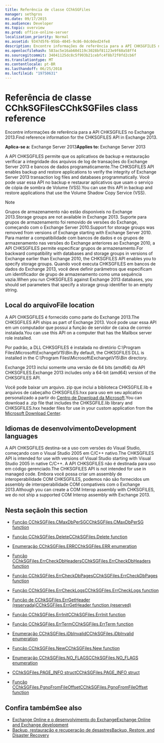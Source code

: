 ```yaml
---
title: Referência de classe CChkSGFiles
manager: sethgros
ms.date: 09/17/2015
ms.audience: Developer
ms.topic: overview
ms.prod: office-online-server
localization_priority: Normal
ms.assetid: 9347d5f6-95bb-4045-9c86-0dc0ded24fe8
description: Encontre informações de referência para a API CHKSGFILES no Exchange 2013.
ms.openlocfilehash: 583ac5e16ab60d119c3028bf81123e9f60a58ff4
ms.sourcegitcommit: 34041125dc8c5f993b21cebfc4f8b72f0fd2cb6f
ms.translationtype: MT
ms.contentlocale: pt-BR
ms.lasthandoff: 06/25/2018
ms.locfileid: "19750631"
---
```

# <a name="cchksgfiles-class-reference"></a><span data-ttu-id="fbb3c-103">Referência de classe CChkSGFiles</span><span class="sxs-lookup"><span data-stu-id="fbb3c-103">CChkSGFiles class reference</span></span>

<span data-ttu-id="fbb3c-104">Encontre informações de referência para a API CHKSGFILES no Exchange 2013.</span><span class="sxs-lookup"><span data-stu-id="fbb3c-104">Find reference information for the CHKSGFILES API in Exchange 2013.</span></span>
  
<span data-ttu-id="fbb3c-105">**Aplica-se a:** Exchange Server 2013</span><span class="sxs-lookup"><span data-stu-id="fbb3c-105">**Applies to:** Exchange Server 2013</span></span> 
  
<span data-ttu-id="fbb3c-106">A API CHKSGFILES permite que os aplicativos de backup e restauração verificar a integridade dos arquivos de log de transações do Exchange Server 2013 e bancos de dados programaticamente.</span><span class="sxs-lookup"><span data-stu-id="fbb3c-106">The CHKSGFILES API enables backup and restore applications to verify the integrity of Exchange Server 2013 transaction log files and databases programmatically.</span></span> <span data-ttu-id="fbb3c-107">Você pode usar essa API no backup e restaurar aplicativos que usam o serviço de cópia de sombra de Volume (VSS).</span><span class="sxs-lookup"><span data-stu-id="fbb3c-107">You can use this API in backup and restore applications that use the Volume Shadow Copy Service (VSS).</span></span>
  
> [!NOTE]
> <span data-ttu-id="fbb3c-108">Grupos de armazenamento não estão disponíveis no Exchange 2013.</span><span class="sxs-lookup"><span data-stu-id="fbb3c-108">Storage groups are not available in Exchange 2013.</span></span> <span data-ttu-id="fbb3c-109">Suporte para grupos de armazenamento foi removido de versões do Exchange, começando com o Exchange Server 2010.</span><span class="sxs-lookup"><span data-stu-id="fbb3c-109">Support for storage groups was removed from versions of Exchange starting with Exchange Server 2010.</span></span> <span data-ttu-id="fbb3c-110">Para manter a compatibilidade com bancos de dados e os grupos de armazenamento nas versões do Exchange anteriores ao Exchange 2010, a API CHKSGFILES permite especificar grupos de armazenamento.</span><span class="sxs-lookup"><span data-stu-id="fbb3c-110">For backward compatibility with databases and storage groups in versions of Exchange earlier than Exchange 2010, the CHKSGFILES API enables you to specify storage groups.</span></span> <span data-ttu-id="fbb3c-111">Quando você executa CHKSGFILES em bancos de dados do Exchange 2013, você deve definir parâmetros que especificam um identificador de grupo de armazenamento como uma sequência vazia.</span><span class="sxs-lookup"><span data-stu-id="fbb3c-111">When you run CHKSGFILES against Exchange 2013 databases, you should set parameters that specify a storage group identifier to an empty string.</span></span> 
  
## <a name="file-location"></a><span data-ttu-id="fbb3c-112">Local do arquivo</span><span class="sxs-lookup"><span data-stu-id="fbb3c-112">File location</span></span>
<span data-ttu-id="fbb3c-113"><a name="bk_fileslocation"> </a></span><span class="sxs-lookup"><span data-stu-id="fbb3c-113"></span></span>

<span data-ttu-id="fbb3c-114">A API CHKSGFILES é fornecido como parte do Exchange 2013.</span><span class="sxs-lookup"><span data-stu-id="fbb3c-114">The CHKSGFILES API ships as part of Exchange 2013.</span></span> <span data-ttu-id="fbb3c-115">Você pode usar essa API em um computador que possui a função de servidor de caixa de correio instalada.</span><span class="sxs-lookup"><span data-stu-id="fbb3c-115">You can use this API on a computer that has the Mailbox server role installed.</span></span> 
  
<span data-ttu-id="fbb3c-116">Por padrão, a DLL CHKSGFILES é instalada no diretório C:\Program Files\Microsoft\Exchange\V15\Bin.</span><span class="sxs-lookup"><span data-stu-id="fbb3c-116">By default, the CHKSGFILES DLL is installed in the C:\Program Files\Microsoft\Exchange\V15\Bin directory.</span></span>
  
<span data-ttu-id="fbb3c-117">Exchange 2013 inclui somente uma versão de 64 bits (amd64) da API CHKSGFILES.</span><span class="sxs-lookup"><span data-stu-id="fbb3c-117">Exchange 2013 includes only a 64-bit (amd64) version of the CHKSGFILES API.</span></span> 
  
<span data-ttu-id="fbb3c-118">Você pode baixar um arquivo. zip que inclui a biblioteca CHKSGFILE.lib e arquivos de cabeçalho CHKSGFILES.hxx para uso em seu aplicativo personalizado a partir do [Centro de Download da Microsoft](http://www.microsoft.com/en-us/download/details.aspx?id=36802).</span><span class="sxs-lookup"><span data-stu-id="fbb3c-118">You can download a .zip file that includes the CHKSGFILE.lib library and CHKSGFILES.hxx header files for use in your custom application from the [Microsoft Download Center](http://www.microsoft.com/en-us/download/details.aspx?id=36802).</span></span>
  
## <a name="development-languages"></a><span data-ttu-id="fbb3c-119">Idiomas de desenvolvimento</span><span class="sxs-lookup"><span data-stu-id="fbb3c-119">Development languages</span></span>
<span data-ttu-id="fbb3c-120"><a name="bk_developmentlanguages"> </a></span><span class="sxs-lookup"><span data-stu-id="fbb3c-120"></span></span>

<span data-ttu-id="fbb3c-121">A API CHKSGFILES destina-se a uso com versões do Visual Studio, começando com o Visual Studio 2005 em C/C++ nativo.</span><span class="sxs-lookup"><span data-stu-id="fbb3c-121">The CHKSGFILES API is intended for use with versions of Visual Studio starting with Visual Studio 2005 in native C/C++.</span></span> <span data-ttu-id="fbb3c-122">A API CHKSGFILES não é destinada para uso em código gerenciado.</span><span class="sxs-lookup"><span data-stu-id="fbb3c-122">The CHKSGFILES API is not intended for use in managed code.</span></span> <span data-ttu-id="fbb3c-123">Embora você possa criar um assembly de interoperabilidade COM CHKSGFILES, podemos não são fornecidos um assembly de interoperabilidade COM compatíveis com o Exchange 2013.</span><span class="sxs-lookup"><span data-stu-id="fbb3c-123">Although you can create a COM Interop assembly with CHKSGFILES, we do not ship a supported COM Interop assembly with Exchange 2013.</span></span>
  
## <a name="in-this-section"></a><span data-ttu-id="fbb3c-124">Nesta seção</span><span class="sxs-lookup"><span data-stu-id="fbb3c-124">In this section</span></span>
<span data-ttu-id="fbb3c-125"><a name="bk_inthissection"> </a></span><span class="sxs-lookup"><span data-stu-id="fbb3c-125"></span></span>

- [<span data-ttu-id="fbb3c-126">Função CChkSGFiles.CMaxDbPerSG</span><span class="sxs-lookup"><span data-stu-id="fbb3c-126">CChkSGFiles.CMaxDbPerSG function</span></span>](cchksgfiles-cmaxdbpersg-function.md)
    
- [<span data-ttu-id="fbb3c-127">Função CChkSGFiles.Delete</span><span class="sxs-lookup"><span data-stu-id="fbb3c-127">CChkSGFiles.Delete function</span></span>](cchksgfiles-delete-function.md)
    
- [<span data-ttu-id="fbb3c-128">Enumeração CChkSGFiles.ERR</span><span class="sxs-lookup"><span data-stu-id="fbb3c-128">CChkSGFiles.ERR enumeration</span></span>](cchksgfiles-err-enumeration.md)
    
- [<span data-ttu-id="fbb3c-129">Função CChkSGFiles.ErrCheckDbHeaders</span><span class="sxs-lookup"><span data-stu-id="fbb3c-129">CChkSGFiles.ErrCheckDbHeaders function</span></span>](cchksgfiles-errcheckdbheaders-function.md)
    
- [<span data-ttu-id="fbb3c-130">Função CChkSGFiles.ErrCheckDbPages</span><span class="sxs-lookup"><span data-stu-id="fbb3c-130">CChkSGFiles.ErrCheckDbPages function</span></span>](cchksgfiles-errcheckdbpages-function.md)
    
- [<span data-ttu-id="fbb3c-131">Função CChkSGFiles.ErrCheckLogs</span><span class="sxs-lookup"><span data-stu-id="fbb3c-131">CChkSGFiles.ErrCheckLogs function</span></span>](cchksgfiles-errchecklogs-function.md)
    
- [<span data-ttu-id="fbb3c-132">Função de CChkSGFiles.ErrGetHeader (reservada)</span><span class="sxs-lookup"><span data-stu-id="fbb3c-132">CChkSGFiles.ErrGetHeader function (reserved)</span></span>](cchksgfiles-errgetheader-function-reserved.md)
    
- [<span data-ttu-id="fbb3c-133">Função CChkSGFiles.ErrInit</span><span class="sxs-lookup"><span data-stu-id="fbb3c-133">CChkSGFiles.ErrInit function</span></span>](cchksgfiles-errinit-function.md)
    
- [<span data-ttu-id="fbb3c-134">Função CChkSGFiles.ErrTerm</span><span class="sxs-lookup"><span data-stu-id="fbb3c-134">CChkSGFiles.ErrTerm function</span></span>](cchksgfiles-errterm-function.md)
    
- [<span data-ttu-id="fbb3c-135">Enumeração CChkSGFiles.iDbInvalid</span><span class="sxs-lookup"><span data-stu-id="fbb3c-135">CChkSGFiles.iDbInvalid enumeration</span></span>](cchksgfiles-idbinvalid-enumeration.md)
    
- [<span data-ttu-id="fbb3c-136">Função CChkSGFiles.New</span><span class="sxs-lookup"><span data-stu-id="fbb3c-136">CChkSGFiles.New function</span></span>](cchksgfiles-new-function.md)
    
- [<span data-ttu-id="fbb3c-137">Enumeração CChkSGFiles.NO_FLAGS</span><span class="sxs-lookup"><span data-stu-id="fbb3c-137">CChkSGFiles.NO_FLAGS enumeration</span></span>](cchksgfiles-no_flags-enumeration.md)
    
- [<span data-ttu-id="fbb3c-138">CChkSGFiles.PAGE_INFO struct</span><span class="sxs-lookup"><span data-stu-id="fbb3c-138">CChkSGFiles.PAGE_INFO struct</span></span>](cchksgfiles-page_info-struct.md)
    
- [<span data-ttu-id="fbb3c-139">Função CChkSGFiles.PgnoFromFileOffset</span><span class="sxs-lookup"><span data-stu-id="fbb3c-139">CChkSGFiles.PgnoFromFileOffset function</span></span>](cchksgfiles-pgnofromfileoffset-function.md)
    
## <a name="see-also"></a><span data-ttu-id="fbb3c-140">Confira também</span><span class="sxs-lookup"><span data-stu-id="fbb3c-140">See also</span></span>

- [<span data-ttu-id="fbb3c-141">Exchange Online e o desenvolvimento do Exchange</span><span class="sxs-lookup"><span data-stu-id="fbb3c-141">Exchange Online and Exchange development</span></span>](../exchange-server-development.md)
- [<span data-ttu-id="fbb3c-142">Backup, restauração e recuperação de desastres</span><span class="sxs-lookup"><span data-stu-id="fbb3c-142">Backup, Restore, and Disaster Recovery</span></span>](http://technet.microsoft.com/pt-br/library/dd876874)
    

